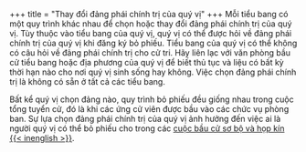 +++
title = "Thay đổi đảng phái chính trị của quý vị"
+++
Mỗi tiểu bang có một quy trình khác nhau để chọn hoặc thay đổi đảng phái chính trị của quý vị. Tùy thuộc vào tiểu bang của quý vị, quý vị có thể được hỏi về đảng phái chính trị của quý vị khi đăng ký bỏ phiếu. Tiểu bang của quý vị có thể không có câu hỏi về đảng phái chính trị cho cử tri. Hãy liên lạc với văn phòng bầu cử tiểu bang hoặc địa phương của quý vị để biết thủ tục và liệu có bất kỳ thời hạn nào cho nơi quý vị sinh sống hay không. Việc chọn đảng phái chính trị là không có sẵn ở tất cả các tiểu bang.

Bất kể quý vị chọn đảng nào, quy trình bỏ phiếu đều giống nhau trong cuộc tổng tuyển cử, đó là khi các ứng cử viên được bầu vào các chức vụ phòng ban. Sự lựa chọn đảng phái chính trị của quý vị ảnh hưởng đến việc ai là người quý vị có thể bỏ phiếu cho trong các [cuộc bầu cử sơ bộ và họp kín {{< inenglish >}}](https://www.usa.gov/election#item-37162)﻿.